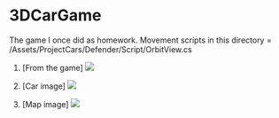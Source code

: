 # 3DCarGame
The game I once did as homework.
Movement scripts in this directory = /Assets/ProjectCars/Defender/Script/OrbitView.cs

1. [From the game]
![](/pictures/3DCarGameSS.PNG)

2. [Car image]
![](/pictures/3DCarGameCar.PNG)

3. [Map image]
![](/pictures/3DCarGameMap.PNG)
